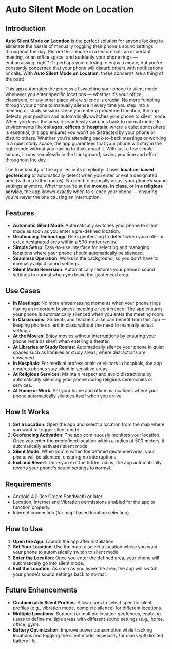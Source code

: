 # Auto Silent Mode on Location

## Introduction

**Auto Silent Mode on Location** is the perfect solution for anyone looking to eliminate the hassle of manually toggling their phone's sound settings throughout the day. Picture this: You're in a lecture hall, an important meeting, or an office space, and suddenly your phone rings — embarrassing, right? Or perhaps you’re trying to enjoy a movie, but you're constantly concerned that your phone will disturb others with notifications or calls. With **Auto Silent Mode on Location**, these concerns are a thing of the past!

This app automates the process of switching your phone to silent mode whenever you enter specific locations — whether it’s your office, classroom, or any other place where silence is crucial. No more fumbling through your phone to manually silence it every time you step into a meeting or study session. Once you enter a predefined location, the app detects your position and automatically switches your phone to silent mode. When you leave the area, it seamlessly switches back to normal mode.
In environments like **colleges**, **offices** or **hospitals**, where a quiet atmosphere is essential, this app ensures you won’t be distracted by your phone or disturb others. Whether you’re attending back-to-back meetings or working in a quiet study space, the app guarantees that your phone will stay in the right mode without you having to think about it. With just a few simple setups, it runs seamlessly in the background, saving you time and effort throughout the day.

The true beauty of the app lies in its simplicity: it uses **location-based geofencing** to automatically detect when you enter or exit a designated area (within a 500m radius). No need to manually adjust your phone’s sound settings anymore. Whether you're at the **movies**, **in class**, or **in a religious service**, the app knows exactly when to silence your phone — ensuring you're never the one causing an interruption.

## Features

- **Automatic Silent Mode**: Automatically switches your phone to silent mode as soon as you enter a pre-defined location.
- **Geofencing Technology**: Uses geofencing to detect when you enter or exit a designated area within a 500-meter radius.
- **Simple Setup**: Easy-to-use interface for selecting and managing locations where your phone should automatically be silenced.
- **Seamless Operation**: Works in the background, so you don’t have to manually adjust sound settings.
- **Silent Mode Reversion**: Automatically restores your phone’s sound settings to normal when you leave the geofenced area.

## Use Cases

- **In Meetings**: No more embarrassing moments when your phone rings during an important business meeting or conference. The app ensures your phone is automatically silenced when you enter the meeting room.
- **In Classrooms**: Students and teachers alike can benefit from this app — keeping phones silent in class without the need to manually adjust settings.
- **At the Movies**: Enjoy movies without interruptions by ensuring your phone remains silent when entering a theater.
- **At Libraries or Study Rooms**: Automatically silence your phone in quiet spaces such as libraries or study areas, where distractions are unwanted.
- **In Hospitals**: For medical professionals or visitors in hospitals, the app ensures phones stay silent in sensitive areas.
- **At Religious Services**: Maintain respect and avoid distractions by automatically silencing your phone during religious ceremonies or services.
- **At Home or Work**: Set your home and office as locations where your phone automatically silences itself when you arrive.

## How It Works

1. **Set a Location**: Open the app and select a location from the map where you want to trigger silent mode
2. **Geofencing Activation**: The app continuously monitors your location. Once you enter the predefined location within a radius of 500 meters, it automatically activates silent mode.
3. **Silent Mode**: When you're within the defined geofenced area, your phone will be silenced, ensuring no interruptions.
4. **Exit and Revert**: Once you exit the 500m radius, the app automatically reverts your phone’s sound settings to normal.
  
## Requirements

- Android 4.0 (Ice Cream Sandwich) or later.
- Location, Internet and Vibration permissions enabled for the app to function properly.
- Internet connection (for map-based location selection).


## How to Use

1. **Open the App**: Launch the app after installation.
2. **Set Your Location**: Use the map to select a location where you want your phone to automatically switch to silent mode.
3. **Enter the Location**: Once you enter the defined area, your phone will automatically go into silent mode.
4. **Exit the Location**: As soon as you leave the area, the app will switch your phone’s sound settings back to normal.


## Future Enhancements

- **Customizable Silent Profiles**: Allow users to select specific silent profiles (e.g., vibration mode, complete silence) for different locations.
- **Multiple Locations**: Support for multiple location geofences, enabling users to define multiple areas with different sound settings (e.g., home, office, gym).
- **Battery Optimization**: Improve power consumption while tracking locations and toggling the silent mode, especially for users with limited battery life.

